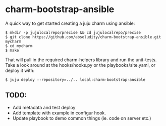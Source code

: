 charm-bootstrap-ansible
=======================

A quick way to get started creating a juju charm using
ansible:

```
$ mkdir -p jujulocalrepo/precise && cd jujulocalrepo/precise
$ git clone https://github.com/absoludity/charm-bootstrap-ansible.git mycharm
$ cd mycharm
$ make
```

That will pull in the required charm-helpers library and run the unit-tests.
Take a look around at the hooks/hooks.py or the playbooks/site.yaml,
or deploy it with:

```
$ juju deploy --repository=../.. local:charm-bootstrap-ansible
```

TODO:
-----
 * Add metadata and test deploy
 * Add template with example in configur hook.
 * Update playbook to demo common things (ie. code on server etc.)

[1]: http://ansibleworks.com/
